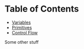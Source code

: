 # Table of Contents

- [Variables](./Fundamentals/Variables/variables.md)
- [Primitives](./Fundamentals/Primitives/primitives.md)
- [Control Flow](./Fundamentals/ControlFlow/flow.md)

Some other stuff